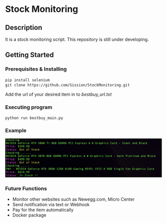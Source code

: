# Stock Monitoring

## Description

It is a stock monitoring script. This repository is still under developing.

## Getting Started

### Prerequisites & Installing

```
pip install selenium
git clone https://github.com/Sission/StockMonitoring.git
```
Add the url of your desired item in to *bestbuy_url.txt*

### Executing program
```
python run bestbuy_main.py
```
### Example

<img src="Examples/result_figure.png">

### Future Functions
 - Monitor other websites such as Newegg.com, Micro Center
 - Send notification via text or Webhook
 - Pay for the item automatically 
 - Docker package
 